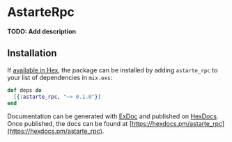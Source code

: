 # AstarteRpc

**TODO: Add description**

## Installation

If [available in Hex](https://hex.pm/docs/publish), the package can be installed
by adding `astarte_rpc` to your list of dependencies in `mix.exs`:

```elixir
def deps do
  [{:astarte_rpc, "~> 0.1.0"}]
end
```

Documentation can be generated with [ExDoc](https://github.com/elixir-lang/ex_doc)
and published on [HexDocs](https://hexdocs.pm). Once published, the docs can
be found at [https://hexdocs.pm/astarte_rpc](https://hexdocs.pm/astarte_rpc).

